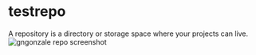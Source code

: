 # testrepo
A repository is a directory or storage space where your projects can live.
![gngonzale repo screenshot](https://user-images.githubusercontent.com/45543967/52170014-68527700-2707-11e9-9065-a63ce12f0786.PNG)
